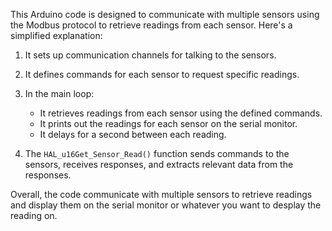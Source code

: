 This Arduino code is designed to communicate with multiple sensors using the Modbus protocol to retrieve readings from each sensor. 
Here's a simplified explanation:

1. It sets up communication channels for talking to the sensors.

2. It defines commands for each sensor to request specific readings.

3. In the main loop:
   - It retrieves readings from each sensor using the defined commands.
   - It prints out the readings for each sensor on the serial monitor.
   - It delays for a second between each reading.

4. The `HAL_u16Get_Sensor_Read()` function sends commands to the sensors, receives responses, and extracts relevant data from the responses.

Overall, the code communicate with multiple sensors to retrieve readings and display them on the serial monitor or whatever you want to desplay the reading on.
